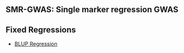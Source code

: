 ## SMR-GWAS: Single marker regression GWAS
**Fixed Regressions**
----------------------------------------------------------------
  - [BLUP Regression](https://rawgit.com/Mehdimomen/GenPred_1/master/HTML/GWAS_Singlemarker.html)
  
  

